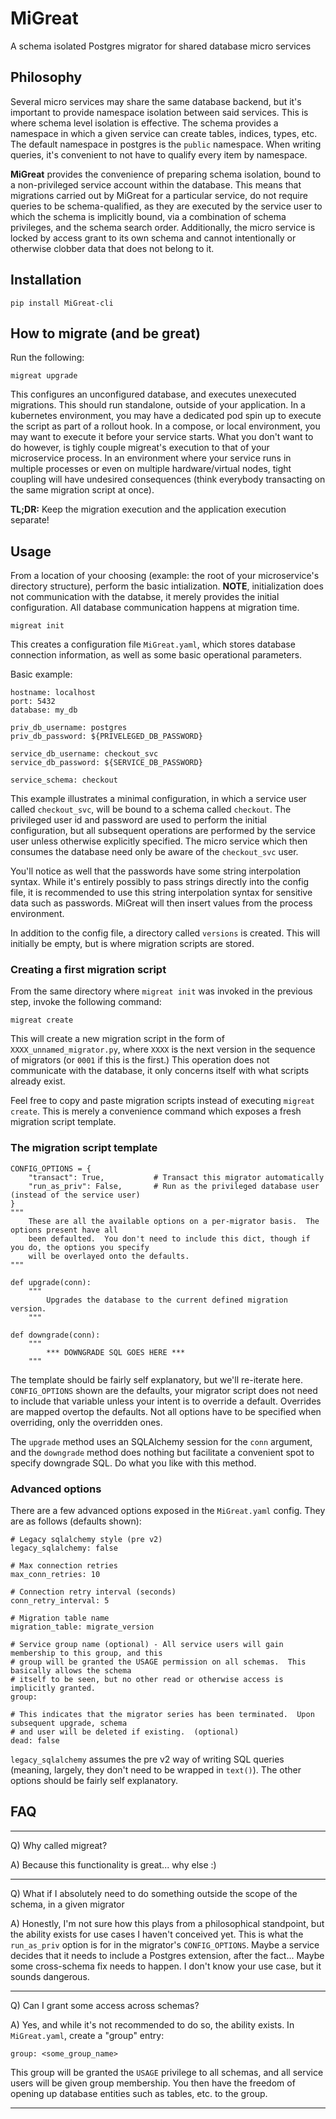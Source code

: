 # MiGreat
A schema isolated Postgres migrator for shared database micro services

## Philosophy
Several micro services may share the same database backend, but it's important to provide namespace isolation between said services.  This is where schema level isolation is effective.  The schema provides a namespace in which a given service can create tables, indices, types, etc.  The default namespace in postgres is the `public` namespace.  When writing queries, it's convenient to not have to qualify every item by namespace.

**MiGreat** provides the convenience of preparing schema isolation, bound to a non-privileged service account within the database.  This means that migrations carried out by MiGreat for a particular service, do not require queries to be schema-qualified, as they are executed by the service user to which the schema is implicitly bound, via a combination of schema privileges, and the schema search order.  Additionally, the micro service is locked by access grant to its own schema and cannot intentionally or otherwise clobber data that does not belong to it.

## Installation
```
pip install MiGreat-cli
```

## How to migrate (and be great)
Run the following:
```
migreat upgrade
```

This configures an unconfigured database, and executes unexecuted migrations.  This should run standalone, outside of your application.  In a kubernetes environment, you may have a dedicated pod spin up to execute the script as part of a rollout hook.  In a compose, or local environment, you may want to execute it before your service starts.  What you don't want to do however, is tighly couple migreat's execution to that of your microservice process.  In an environment where your service runs in multiple processes or even on multiple hardware/virtual nodes, tight coupling will have undesired consequences (think everybody transacting on the same migration script at once).

**TL;DR:** Keep the migration execution and the application execution separate!

## Usage
From a location of your choosing (example: the root of your microservice's directory structure), perform the basic intialization.  **NOTE**, initialization does not communication with the databse, it merely provides the initial configuration.  All database communication happens at migration time.

```
migreat init
```
This creates a configuration file `MiGreat.yaml`, which stores database connection information, as well as some basic operational parameters.

Basic example:
```
hostname: localhost
port: 5432
database: my_db

priv_db_username: postgres
priv_db_password: ${PRIVELEGED_DB_PASSWORD}

service_db_username: checkout_svc
service_db_password: ${SERVICE_DB_PASSWORD}

service_schema: checkout
```

This example illustrates a minimal configuration, in which a service user called `checkout_svc`, will be bound to a schema called `checkout`.  The privileged user id and password are used to perform the initial configuration, but all subsequent operations are performed by the service user unless otherwise explicitly specified.  The micro service which then consumes the database need only be aware of the `checkout_svc` user.

You'll notice as well that the passwords have some string interpolation syntax.  While it's entirely possibly to pass strings directly into the config file, it is recommended to use this string interpolation syntax for sensitive data such as passwords.  MiGreat will then insert values from the process environment.

In addition to the config file, a directory called `versions` is created.  This will initially be empty, but is where migration scripts are stored.

### Creating a first migration script

From the same directory where `migreat init` was invoked in the previous step, invoke the following command:

```
migreat create
```
This will create a new migration script in the form of `XXXX_unnamed_migrator.py`, where `XXXX` is the next version in the sequence of migrators (or `0001` if this is the first.)  This operation does not communicate with the database, it only concerns itself with what scripts already exist.

Feel free to copy and paste migration scripts instead of executing `migreat create`.  This is merely a convenience command which exposes a fresh migration script template.

### The migration script template
```
CONFIG_OPTIONS = {
    "transact": True,           # Transact this migrator automatically
    "run_as_priv": False,       # Run as the privileged database user (instead of the service user)
}
"""
    These are all the available options on a per-migrator basis.  The options present have all
    been defaulted.  You don't need to include this dict, though if you do, the options you specify
    will be overlayed onto the defaults.
"""

def upgrade(conn):
    """
        Upgrades the database to the current defined migration version.
    """

def downgrade(conn):
    """
        *** DOWNGRADE SQL GOES HERE ***
    """
```

The template should be fairly self explanatory, but we'll re-iterate here.  `CONFIG_OPTIONS` shown are the defaults, your migrator script does not need to include that variable unless your intent is to override a default.  Overrides are mapped overtop the defaults.  Not all options have to be specified when overriding, only the overridden ones.

The `upgrade` method uses an SQLAlchemy session for the `conn` argument, and the `downgrade` method does nothing but facilitate a convenient spot to specify downgrade SQL.  Do what you like with this method.

### Advanced options
There are a few advanced options exposed in the `MiGreat.yaml` config.  They are as follows (defaults shown):

```
# Legacy sqlalchemy style (pre v2)
legacy_sqlalchemy: false

# Max connection retries
max_conn_retries: 10

# Connection retry interval (seconds)
conn_retry_interval: 5

# Migration table name
migration_table: migrate_version

# Service group name (optional) - All service users will gain membership to this group, and this
# group will be granted the USAGE permission on all schemas.  This basically allows the schema
# itself to be seen, but no other read or otherwise access is implicitly granted.
group:

# This indicates that the migrator series has been terminated.  Upon subsequent upgrade, schema
# and user will be deleted if existing.  (optional)
dead: false
```

`legacy_sqlalchemy` assumes the pre v2 way of writing SQL queries (meaning, largely, they don't need to be wrapped in `text()`).  The other options should be fairly self explanatory.

## FAQ
---

Q) Why called migreat?

A) Because this functionality is great... why else :)

---

Q) What if I absolutely need to do something outside the scope of the schema, in a given migrator

A) Honestly, I'm not sure how this plays from a philosophical standpoint, but the ability exists for use cases I haven't conceived yet.  This is what the `run_as_priv` option is for in the migrator's `CONFIG_OPTIONS`.  Maybe a service decides that it needs to include a Postgres extension, after the fact... Maybe some cross-schema fix needs to happen.  I don't know your use case, but it sounds dangerous.

---

Q) Can I grant some access across schemas?

A) Yes, and while it's not recommended to do so, the ability exists.  In `MiGreat.yaml`, create a "group" entry:
```
group: <some_group_name>
```
This group will be granted the `USAGE` privilege to all schemas, and all service users will be given group membership.  You then have the freedom of opening up database entities such as tables, etc. to the group.

---
